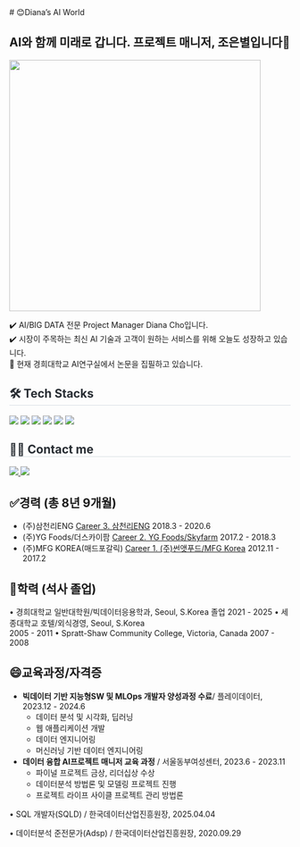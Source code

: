 <div align= "left">
# 😊Diana’s AI World

## AI와 함께 미래로 갑니다. 프로젝트 매니저, 조은별입니다👋
<img width=450 src="https://github.com/user-attachments/assets/6e84200b-c9e5-437a-af06-4d52916feb54">
 <br>

✔️ AI/BIG DATA 전문 Project Manager Diana Cho입니다. <br>
✔️ 시장이 주목하는 최신 AI 기술과 고객이 원하는 서비스를 위해 오늘도 성장하고 있습니다. <br>
🔭 현재 경희대학교 AI연구실에서 논문을 집필하고 있습니다. <br>




<h2 style="border-bottom: 1px solid #d8dee4; color: #282d33;"> 🛠️ Tech Stacks </h2>
    <div style="margin: 0 auto; text-align: left;" align= "left">
      <img src="https://img.shields.io/badge/Python-3776AB?style=for-the-badge&logo=Python&logoColor=white">
      <img src="https://img.shields.io/badge/PyTorch-EE4C2C?style=for-the-badge&logo=PyTorch&logoColor=white">
      <img src="https://img.shields.io/badge/Spring Boot-6DB33F?style=for-the-badge&logo=Spring Boot&logoColor=white">
      <img src="https://img.shields.io/badge/Slack-4A154B?style=for-the-badge&logo=Slack&logoColor=white">
      <img src="https://img.shields.io/badge/Git-F05032?style=for-the-badge&logo=Git&logoColor=white">
      <img src="https://img.shields.io/badge/Figma-F24E1E?style=for-the-badge&logo=Figma&logoColor=white">
    </div>


<div align= "left">
    <h2 style="border-bottom: 1px solid #d8dee4; color: #282d33;"> 🧑‍💻 Contact me </h2>
    <div align= "left">
      <a href=https://www.notion.so/CRM-5fc9ad3ea1054a53a686292efcc77831?pvs=4> <img src="https://img.shields.io/badge/Notion-000000?style=for-the-badge&logo=Notion&logoColor=white&link=https://www.notion.so/CRM-5fc9ad3ea1054a53a686292efcc77831?pvs=4"> </a>
      <a href=mailto:piaristar@gmail.com> <img src="https://img.shields.io/badge/Gmail-EA4335?style=for-thebadge&logo=Gmail&logoColor=white&link=mailto:piaristar@gmail.com"> </a>
    </div>



## ✅**경력 (총 8년 9개월)**

- (주)삼천리ENG [Career 3. 삼천리ENG](https://www.notion.so/Career-3-ENG-1ca8ea12dc9181d895f6e56511b007bf?pvs=21)
  2018.3 - 2020.6 
- (주)YG Foods/더스카이팜 [Career 2. YG Foods/Skyfarm](https://www.notion.so/Career-2-YG-Foods-Skyfarm-1ca8ea12dc9181c7b0b4ec35e32376f7?pvs=21)
  2017.2 - 2018.3
- (주)MFG KOREA(매드포갈릭)  [Career 1. (주)썬앳푸드/MFG Korea](https://www.notion.so/Career-1-MFG-Korea-1ca8ea12dc9181fe9404fd6a0bb2e73e?pvs=21)
  2012.11 - 2017.2

## 🤔**학력 (석사 졸업)**

• 경희대학교 일반대학원/빅데이터응용학과, Seoul, S.Korea 졸업 
  2021 - 2025
• 세종대학교 호텔/외식경영, Seoul, S.Korea  
  2005 - 2011
• Spratt-Shaw Community College, Victoria, Canada 
  2007 - 2008

## 😄**교육과정/자격증**

- **빅데이터 기반 지능형SW 및 MLOps 개발자 양성과정 수료**/ 플레이데이터, 2023.12 - 2024.6
    - 데이터 분석 및 시각화, 딥러닝
    - 웹 애플리케이션 개발
    - 데이터 엔지니어링
    - 머신러닝 기반 데이터 엔지니어링
- **데이터 융합 AI프로젝트 매니저 교육 과정** / 서울동부여성센터, 2023.6 - 2023.11
    - 파이널 프로젝트 금상, 리더십상 수상
    - 데이터분석 방법론 및 모델링 프로젝트 진행
    - 프로젝트 라이프 사이클 프로젝트 관리 방법론

• SQL 개발자(SQLD) / 한국데이터산업진흥원장, 2025.04.04

• ﻿데이터분석 준전문가(Adsp) / 한국데이터산업진흥원장, 2020.09.29



</div>



<!--
**piaris/piaris** is a ✨ _special_ ✨ repository because its `README.md` (this file) appears on your GitHub profile.

Here are some ideas to get you started:

- 🔭 I’m currently working on ...
- 🌱 I’m currently learning ...
- 👯 I’m looking to collaborate on ...
- 🤔 I’m looking for help with ...
- 💬 Ask me about ...
- 📫 How to reach me: ...
- 😄 Pronouns: ...
- ⚡ Fun fact: ...
<img src="http://mazandi.herokuapp.com/api?handle={handle}&theme=dark"/>
-->

